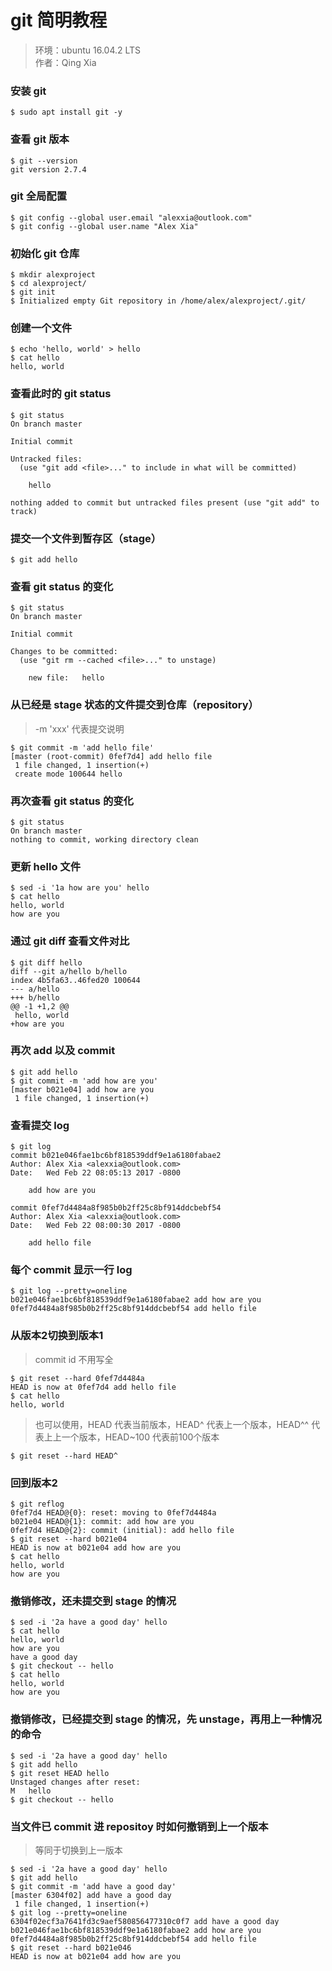 # git 简明教程
> 环境：ubuntu 16.04.2 LTS  
作者：Qing Xia

### 安装 git
```shell
$ sudo apt install git -y
```
### 查看 git 版本
```shell
$ git --version
git version 2.7.4
```
### git 全局配置
```shell
$ git config --global user.email "alexxia@outlook.com"
$ git config --global user.name "Alex Xia"
```
### 初始化 git 仓库
```shell
$ mkdir alexproject
$ cd alexproject/
$ git init
$ Initialized empty Git repository in /home/alex/alexproject/.git/
```
### 创建一个文件
```shell
$ echo 'hello, world' > hello
$ cat hello
hello, world
```
### 查看此时的 git status
```shell
$ git status
On branch master
    
Initial commit
    
Untracked files:
  (use "git add <file>..." to include in what will be committed)

    hello

nothing added to commit but untracked files present (use "git add" to track)
```
### 提交一个文件到暂存区（stage）
```shell
$ git add hello
```
### 查看 git status 的变化
```shell
$ git status
On branch master
    
Initial commit
    
Changes to be committed:
  (use "git rm --cached <file>..." to unstage)
    
    new file:   hello
```
### 从已经是 stage 状态的文件提交到仓库（repository）
> -m 'xxx' 代表提交说明

```shell
$ git commit -m 'add hello file'
[master (root-commit) 0fef7d4] add hello file
 1 file changed, 1 insertion(+)
 create mode 100644 hello
```
### 再次查看 git status 的变化
```shell
$ git status
On branch master
nothing to commit, working directory clean
```
### 更新 hello 文件
```shell
$ sed -i '1a how are you' hello
$ cat hello
hello, world
how are you
```
### 通过 git diff 查看文件对比
```shell
$ git diff hello
diff --git a/hello b/hello
index 4b5fa63..46fed20 100644
--- a/hello
+++ b/hello
@@ -1 +1,2 @@
 hello, world
+how are you
```
### 再次 add 以及 commit
```shell
$ git add hello
$ git commit -m 'add how are you'
[master b021e04] add how are you
 1 file changed, 1 insertion(+)
```
### 查看提交 log
```shell
$ git log
commit b021e046fae1bc6bf818539ddf9e1a6180fabae2
Author: Alex Xia <alexxia@outlook.com>
Date:   Wed Feb 22 08:05:13 2017 -0800

    add how are you

commit 0fef7d4484a8f985b0b2ff25c8bf914ddcbebf54
Author: Alex Xia <alexxia@outlook.com>
Date:   Wed Feb 22 08:00:30 2017 -0800

    add hello file
```
### 每个 commit 显示一行 log
```shell
$ git log --pretty=oneline
b021e046fae1bc6bf818539ddf9e1a6180fabae2 add how are you
0fef7d4484a8f985b0b2ff25c8bf914ddcbebf54 add hello file
```
### 从版本2切换到版本1
> commit id 不用写全

```shell
$ git reset --hard 0fef7d4484a
HEAD is now at 0fef7d4 add hello file
$ cat hello 
hello, world
```
> 也可以使用，HEAD 代表当前版本，HEAD^ 代表上一个版本，HEAD^^ 代表上上一个版本，HEAD~100 代表前100个版本

```shell
$ git reset --hard HEAD^
```
### 回到版本2
```shell
$ git reflog
0fef7d4 HEAD@{0}: reset: moving to 0fef7d4484a
b021e04 HEAD@{1}: commit: add how are you
0fef7d4 HEAD@{2}: commit (initial): add hello file
$ git reset --hard b021e04
HEAD is now at b021e04 add how are you
$ cat hello
hello, world
how are you
```
### 撤销修改，还未提交到 stage 的情况
```shell
$ sed -i '2a have a good day' hello
$ cat hello
hello, world
how are you
have a good day
$ git checkout -- hello
$ cat hello
hello, world
how are you
```
### 撤销修改，已经提交到 stage 的情况，先 unstage，再用上一种情况的命令
```shell
$ sed -i '2a have a good day' hello
$ git add hello
$ git reset HEAD hello
Unstaged changes after reset:
M	hello
$ git checkout -- hello
```
### 当文件已 commit 进 repositoy 时如何撤销到上一个版本
> 等同于切换到上一版本

```shell
$ sed -i '2a have a good day' hello
$ git add hello
$ git commit -m 'add have a good day'
[master 6304f02] add have a good day
 1 file changed, 1 insertion(+)
$ git log --pretty=oneline
6304f02ecf3a7641fd3c9aef580856477310c0f7 add have a good day
b021e046fae1bc6bf818539ddf9e1a6180fabae2 add how are you
0fef7d4484a8f985b0b2ff25c8bf914ddcbebf54 add hello file
$ git reset --hard b021e046
HEAD is now at b021e04 add how are you
```